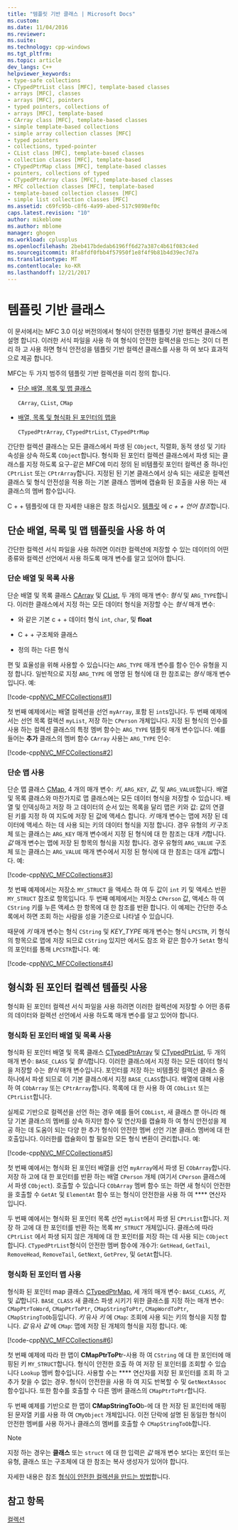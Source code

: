 ```yaml
---
title: "템플릿 기반 클래스 | Microsoft Docs"
ms.custom: 
ms.date: 11/04/2016
ms.reviewer: 
ms.suite: 
ms.technology: cpp-windows
ms.tgt_pltfrm: 
ms.topic: article
dev_langs: C++
helpviewer_keywords:
- type-safe collections
- CTypedPtrList class [MFC], template-based classes
- arrays [MFC], classes
- arrays [MFC], pointers
- typed pointers, collections of
- arrays [MFC], template-based
- CArray class [MFC], template-based classes
- simple template-based collections
- simple array collection classes [MFC]
- typed pointers
- collections, typed-pointer
- CList class [MFC], template-based classes
- collection classes [MFC], template-based
- CTypedPtrMap class [MFC], template-based classes
- pointers, collections of typed
- CTypedPtrArray class [MFC], template-based classes
- MFC collection classes [MFC], template-based
- template-based collection classes [MFC]
- simple list collection classes [MFC]
ms.assetid: c69fc95b-c8f6-4a99-abed-517c9898ef0c
caps.latest.revision: "10"
author: mikeblome
ms.author: mblome
manager: ghogen
ms.workload: cplusplus
ms.openlocfilehash: 2beb417bdedab6196ff6d27a387c4b61f083c4ed
ms.sourcegitcommit: 8fa8fdf0fbb4f57950f1e8f4f9b81b4d39ec7d7a
ms.translationtype: MT
ms.contentlocale: ko-KR
ms.lasthandoff: 12/21/2017
---
```

# <a name="template-based-classes"></a>템플릿 기반 클래스
이 문서에서는 MFC 3.0 이상 버전의에서 형식이 안전한 템플릿 기반 컬렉션 클래스에 설명 합니다. 이러한 서식 파일을 사용 하 여 형식이 안전한 컬렉션을 만드는 것이 더 편리 하 고 사용 하면 형식 안전성을 템플릿 기반 컬렉션 클래스를 사용 하 여 보다 효과적으로 제공 합니다.  
  
 MFC는 두 가지 범주의 템플릿 기반 컬렉션을 미리 정의 합니다.  
  
-   [단순 배열, 목록 및 맵 클래스](#_core_using_simple_array.2c_.list.2c_.and_map_templates)  
  
     `CArray`, `CList`, `CMap`  
  
-   [배열, 목록 및 형식화 된 포인터의 맵을](#_core_using_typed.2d.pointer_collection_templates)  
  
     `CTypedPtrArray`, `CTypedPtrList`, `CTypedPtrMap`  
  
 간단한 컬렉션 클래스는 모든 클래스에서 파생 된 `CObject`, 직렬화, 동적 생성 및 기타 속성을 상속 하도록 `CObject`합니다. 형식화 된 포인터 컬렉션 클래스에서 파생 되는 클래스를 지정 하도록 요구-같은 MFC에 미리 정의 된 비템플릿 포인터 컬렉션 중 하나인 `CPtrList` 또는 `CPtrArray`합니다. 지정된 된 기본 클래스에서 상속 되는 새로운 컬렉션 클래스 및 형식 안전성을 적용 하는 기본 클래스 멤버에 캡슐화 된 호출을 사용 하는 새 클래스의 멤버 함수입니다.  
  
 C + + 템플릿에 대 한 자세한 내용은 참조 하십시오. [템플릿](../cpp/templates-cpp.md) 에 *c + + 언어 참조*합니다.  
  
##  <a name="_core_using_simple_array.2c_.list.2c_.and_map_templates"></a>단순 배열, 목록 및 맵 템플릿을 사용 하 여  
 간단한 컬렉션 서식 파일을 사용 하려면 이러한 컬렉션에 저장할 수 있는 데이터의 어떤 종류와 컬렉션 선언에서 사용 하도록 매개 변수를 알고 있어야 합니다.  
  
###  <a name="_core_simple_array_and_list_usage"></a>단순 배열 및 목록 사용  
 단순 배열 및 목록 클래스 [CArray](../mfc/reference/carray-class.md) 및 [CList](../mfc/reference/clist-class.md), 두 개의 매개 변수: *형식* 및 `ARG_TYPE`합니다. 이러한 클래스에서 지정 하는 모든 데이터 형식을 저장할 수는 *형식* 매개 변수:  
  
-   와 같은 기본 c + + 데이터 형식 `int`, `char`, 및 **float**  
  
-   C + + 구조체와 클래스  
  
-   정의 하는 다른 형식  
  
 편 및 효율성을 위해 사용할 수 있습니다는 `ARG_TYPE` 매개 변수를 함수 인수 유형을 지정 합니다. 일반적으로 지정 `ARG_TYPE` 에 명명 된 형식에 대 한 참조로는 *형식* 매개 변수입니다. 예:  
  
 [!code-cpp[NVC_MFCCollections#1](../mfc/codesnippet/cpp/template-based-classes_1.cpp)]  
  
 첫 번째 예제에서는 배열 컬렉션을 선언 `myArray`, 포함 된 `int`s입니다. 두 번째 예제에서는 선언 목록 컬렉션 `myList`, 저장 하는 `CPerson` 개체입니다. 지정 된 형식의 인수를 사용 하는 컬렉션 클래스의 특정 멤버 함수는 `ARG_TYPE` 템플릿 매개 변수입니다. 예를 들어는 **추가** 클래스의 멤버 함수 `CArray` 사용는 `ARG_TYPE` 인수:  
  
 [!code-cpp[NVC_MFCCollections#2](../mfc/codesnippet/cpp/template-based-classes_2.cpp)]  
  
###  <a name="_core_simple_map_usage"></a>단순 맵 사용  
 단순 맵 클래스 [CMap](../mfc/reference/cmap-class.md), 4 개의 매개 변수: *키*, `ARG_KEY`, *값*, 및 `ARG_VALUE`합니다. 배열 및 목록 클래스와 마찬가지로 맵 클래스에는 모든 데이터 형식을 저장할 수 있습니다. 배열 및 인덱싱하고 저장 하 고 데이터의 순서 있는 목록을 달리 맵은 키와 값: 값의 연결 된 키를 지정 하 여 지도에 저장 된 값에 액세스 합니다. *키* 매개 변수는 맵에 저장 된 데이터에 액세스 하는 데 사용 되는 키의 데이터 형식을 지정 합니다. 경우 유형의 *키* 구조체 또는 클래스는 `ARG_KEY` 매개 변수에서 지정 된 형식에 대 한 참조는 대개 *키*합니다. *값* 매개 변수는 맵에 저장 된 항목의 형식을 지정 합니다. 경우 유형의 `ARG_VALUE` 구조체 또는 클래스는 `ARG_VALUE` 매개 변수에서 지정 된 형식에 대 한 참조는 대개 *값*합니다. 예:  
  
 [!code-cpp[NVC_MFCCollections#3](../mfc/codesnippet/cpp/template-based-classes_3.cpp)]  
  
 첫 번째 예제에서는 저장소 `MY_STRUCT` 을 액세스 하 여 두 값이 `int` 키 및 액세스 반환 `MY_STRUCT` 참조로 항목입니다. 두 번째 예제에서는 저장소 `CPerson` 값, 액세스 하 여 `CString` 키를 누른 액세스 한 항목에 대 한 참조를 반환 합니다. 이 예제는 간단한 주소록에서 하면 조회 하는 사람을 성을 기준으로 나타낼 수 있습니다.  
  
 때문에 *키* 매개 변수는 형식 `CString` 및 *KEY_TYPE* 매개 변수는 형식 `LPCSTR`, 키 형식의 항목으로 맵에 저장 되므로 `CString` 있지만 에서도 참조 와 같은 함수가 `SetAt` 형식의 포인터를 통해 `LPCSTR`합니다. 예:  
  
 [!code-cpp[NVC_MFCCollections#4](../mfc/codesnippet/cpp/template-based-classes_4.cpp)]  
  
##  <a name="_core_using_typed.2d.pointer_collection_templates"></a>형식화 된 포인터 컬렉션 템플릿 사용  
 형식화 된 포인터 컬렉션 서식 파일을 사용 하려면 이러한 컬렉션에 저장할 수 어떤 종류의 데이터와 컬렉션 선언에서 사용 하도록 매개 변수를 알고 있어야 합니다.  
  
###  <a name="_core_typed.2d.pointer_array_and_list_usage"></a>형식화 된 포인터 배열 및 목록 사용  
 형식화 된 포인터 배열 및 목록 클래스 [CTypedPtrArray](../mfc/reference/ctypedptrarray-class.md) 및 [CTypedPtrList](../mfc/reference/ctypedptrlist-class.md), 두 개의 매개 변수: `BASE_CLASS` 및 *형식*합니다. 이러한 클래스에서 지정 하는 모든 데이터 형식을 저장할 수는 *형식* 매개 변수입니다. 포인터를 저장 하는 비템플릿 컬렉션 클래스 중 하나에서 파생 되므로 이 기본 클래스에서 지정 `BASE_CLASS`합니다. 배열에 대해 사용 하 여 `CObArray` 또는 `CPtrArray`합니다. 목록에 대 한 사용 하 여 `CObList` 또는 `CPtrList`합니다.  
  
 실제로 기반으로 컬렉션을 선언 하는 경우 예를 들어 `CObList`, 새 클래스 뿐 아니라 해당 기본 클래스의 멤버를 상속 하지만 함수 및 연산자를 캡슐화 하 여 형식 안전성을 제공 하는 데 도움이 되는 다양 한 추가 형식이 안전한 멤버 선언 기본 클래스 멤버에 대 한 호출입니다. 이러한를 캡슐화이 할 필요한 모든 형식 변환이 관리합니다. 예:  
  
 [!code-cpp[NVC_MFCCollections#5](../mfc/codesnippet/cpp/template-based-classes_5.cpp)]  
  
 첫 번째 예에서는 형식화 된 포인터 배열을 선언 `myArray`에서 파생 된 `CObArray`합니다. 저장 하 고에 대 한 포인터를 반환 하는 배열 `CPerson` 개체 (여기서 `CPerson` 클래스에서 파생 `CObject`). 호출할 수 있습니다 `CObArray` 멤버 함수 또는 하면 새 형식이 안전한을 호출할 수 `GetAt` 및 `ElementAt` 함수 또는 형식이 안전한을 사용 하 여 **** 연산자입니다.  
  
 두 번째 예에서는 형식화 된 포인터 목록 선언 `myList`에서 파생 된 `CPtrList`합니다. 저장 하 고에 대 한 포인터를 반환 하는 목록 `MY_STRUCT` 개체입니다. 클래스에 따라 `CPtrList` 에서 파생 되지 않은 개체에 대 한 포인터를 저장 하는 데 사용 되는 `CObject`합니다. `CTypedPtrList`형식이 안전한 멤버 함수에 개수가: `GetHead`, `GetTail`, `RemoveHead`, `RemoveTail`, `GetNext`, `GetPrev`, 및 `GetAt`합니다.  
  
###  <a name="_core_typed.2d.pointer_map_usage"></a>형식화 된 포인터 맵 사용  
 형식화 된 포인터 map 클래스 [CTypedPtrMap](../mfc/reference/ctypedptrmap-class.md), 세 개의 매개 변수: `BASE_CLASS`, *키*, 및 *값*합니다. `BASE_CLASS` 새 클래스 파생 시키기 위한 클래스를 지정 하는 매개 변수: `CMapPtrToWord`, `CMapPtrToPtr`, `CMapStringToPtr`, `CMapWordToPtr`, `CMapStringToOb`등입니다. *키* 유사 *키* 에 `CMap`: 조회에 사용 되는 키의 형식을 지정 합니다. *값* 유사 *값* 에 `CMap`: 맵에 저장 된 개체의 형식을 지정 합니다. 예:  
  
 [!code-cpp[NVC_MFCCollections#6](../mfc/codesnippet/cpp/template-based-classes_6.cpp)]  
  
 첫 번째 예제에 따라 한 맵이 **CMapPtrToPt**r-사용 하 여 `CString` 에 대 한 포인터에 매핑된 키 `MY_STRUCT`합니다. 형식이 안전한 호출 하 여 저장 된 포인터를 조회할 수 있습니다 `Lookup` 멤버 함수입니다. 사용할 수는 **** 연산자를 저장 된 포인터를 조회 하 고 추가 찾을 수 없는 경우. 형식이 안전한을 사용 하 여 지도 반복할 수 및 `GetNextAssoc` 함수입니다. 또한 함수를 호출할 수 다른 멤버 클래스의 `CMapPtrToPtr`합니다.  
  
 두 번째 예제를 기반으로 한 맵이 **CMapStringToO**b-에 대 한 저장 된 포인터에 매핑된 문자열 키를 사용 하 여 `CMyObject` 개체입니다. 이전 단락에 설명 된 동일한 형식이 안전한 멤버를 사용 하거나 클래스의 멤버를 호출할 수 `CMapStringToOb`합니다.  
  
> [!NOTE]
>  지정 하는 경우는 **클래스** 또는 `struct` 에 대 한 입력은 *값* 매개 변수 보다는 포인터 또는 유형, 클래스 또는 구조체에 대 한 참조는 복사 생성자가 있어야 합니다.  
  
 자세한 내용은 참조 [형식이 안전한 컬렉션을 만드는 방법](../mfc/how-to-make-a-type-safe-collection.md)합니다.  
  
## <a name="see-also"></a>참고 항목  
 [컬렉션](../mfc/collections.md)

